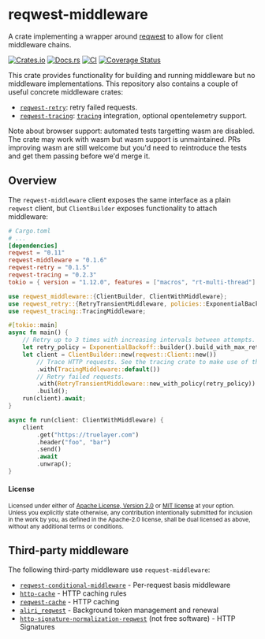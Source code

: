 # reqwest-middleware

A crate implementing a wrapper around [reqwest](https://crates.io/crates/reqwest)
to allow for client middleware chains.

[![Crates.io](https://img.shields.io/crates/v/reqwest-middleware.svg)](https://crates.io/crates/reqwest-middleware)
[![Docs.rs](https://docs.rs/reqwest-middleware/badge.svg)](https://docs.rs/reqwest-middleware)
[![CI](https://github.com/TrueLayer/reqwest-middleware/workflows/CI/badge.svg)](https://github.com/TrueLayer/reqwest-middleware/actions)
[![Coverage Status](https://coveralls.io/repos/github/TrueLayer/reqwest-middleware/badge.svg?branch=main&t=YKhONc)](https://coveralls.io/github/TrueLayer/reqwest-middleware?branch=main)

This crate provides functionality for building and running middleware but no middleware
implementations. This repository also contains a couple of useful concrete middleware crates:

* [`reqwest-retry`](https://crates.io/crates/reqwest-retry): retry failed requests.
* [`reqwest-tracing`](https://crates.io/crates/reqwest-tracing):
  [`tracing`](https://crates.io/crates/tracing) integration, optional opentelemetry support.

Note about browser support: automated tests targetting wasm are disabled. The crate may work with
wasm but wasm support is unmaintained. PRs improving wasm are still welcome but you'd need to
reintroduce the tests and get them passing before we'd merge it.

## Overview

The `reqwest-middleware` client exposes the same interface as a plain `reqwest` client, but
`ClientBuilder` exposes functionality to attach middleware:

```toml
# Cargo.toml
# ...
[dependencies]
reqwest = "0.11"
reqwest-middleware = "0.1.6"
reqwest-retry = "0.1.5"
reqwest-tracing = "0.2.3"
tokio = { version = "1.12.0", features = ["macros", "rt-multi-thread"] }
```

```rust
use reqwest_middleware::{ClientBuilder, ClientWithMiddleware};
use reqwest_retry::{RetryTransientMiddleware, policies::ExponentialBackoff};
use reqwest_tracing::TracingMiddleware;

#[tokio::main]
async fn main() {
    // Retry up to 3 times with increasing intervals between attempts.
    let retry_policy = ExponentialBackoff::builder().build_with_max_retries(3);
    let client = ClientBuilder::new(reqwest::Client::new())
        // Trace HTTP requests. See the tracing crate to make use of these traces.
        .with(TracingMiddleware::default())
        // Retry failed requests.
        .with(RetryTransientMiddleware::new_with_policy(retry_policy))
        .build();
    run(client).await;
}

async fn run(client: ClientWithMiddleware) {
    client
        .get("https://truelayer.com")
        .header("foo", "bar")
        .send()
        .await
        .unwrap();
}
```

#### License

<sup>
Licensed under either of <a href="LICENSE-APACHE">Apache License, Version
2.0</a> or <a href="LICENSE-MIT">MIT license</a> at your option.
</sup>

<br>

<sub>
Unless you explicitly state otherwise, any contribution intentionally submitted
for inclusion in the work by you, as defined in the Apache-2.0 license, shall be
dual licensed as above, without any additional terms or conditions.
</sub>

## Third-party middleware

The following third-party middleware use `request-middleware`:

- [`reqwest-conditional-middleware`](https://github.com/oxidecomputer/reqwest-conditional-middleware) - Per-request basis middleware
- [`http-cache`](https://github.com/06chaynes/http-cache) - HTTP caching rules
- [`reqwest-cache`](https://gitlab.com/famedly/company/backend/libraries/reqwest-cache) - HTTP caching
- [`aliri_reqwest`](https://github.com/neoeinstein/aliri/tree/main/aliri_reqwest) - Background token management and renewal
- [`http-signature-normalization-reqwest`](https://crates.io/crates/http-signature-normalization-reqwest) (not free software) - HTTP Signatures
